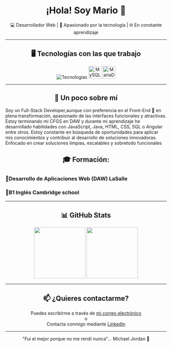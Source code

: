 <h1 align="center">¡Hola! Soy Mario 👋</h1>
<p align="center">💻 Desarrollador Web | 🧠 Apasionado por la tecnología | 🌐 En constante aprendizaje</p>

---

  <h2 align="center">🖥️ Tecnologías con las que trabajo</h2>

<div align="center">
  <img src="https://skillicons.dev/icons?i=html,css,js,ts,angular,nodejs,mongodb,php,laravel,git" alt="Tecnologías" />
  <img src="https://cdn.jsdelivr.net/gh/devicons/devicon/icons/mysql/mysql-original.svg" width="40" alt="MySQL" />
  <img src="https://cdn.jsdelivr.net/gh/devicons/devicon/icons/mariadb/mariadb-original.svg" width="40" alt="MariaDB" />
</div>

---

<h2 align="center">🚀 Un poco sobre mí </h2>
Soy un Full-Stack Developer,aunque con preferencia en el Front-End 🌟 en plena transformación, apasionado de las interfaces funcionales y atractivas. Estoy terminando mi CFGS en DAW y durante mi aprendizaje he desarrollado habilidades con JavaScript, Java, HTML, CSS, SQL o Angular entre otros. 
Estoy constante en búsqueda de oportunidades para aplicar mis conocimientos y contribuir al desarrollo de soluciones innovadoras.
Enfocado en crear soluciones limpias, escalables y sobretodo funcionales

<h2 align="center">🎓 Formación:<h2>
       <h3>🔹Desarrollo de Aplicaciones Web (DAW) LaSalle</h3>
       <h3>🔹B1  Inglés Cambridge school</h3>


---

<h2 align="center">📊 GitHub Stats</h2>

<div align="center">
  <img src="https://github-readme-stats.vercel.app/api?username=mariogarcia&show_icons=true&theme=default" height="160"/>
  <img src="https://github-readme-stats.vercel.app/api/top-langs/?username=mariogarcia&layout=compact&theme=default" height="160"/>
</div>

---

<h2 align="center">📫 ¿Quieres contactarme? </h2>

<p align="center">
  Puedes escribirme a través de <a href="mailto:mariogn1987@gmail.com"> mi correo electrónico</a><br>
  o<br>
  Contacta conmigo mediante <a href="https://www.linkedin.com/in/mariogndev/" tarjet="_blank">LinkedIn</a>
</p>

---

<p align="center">"Fui el mejor porque no me rendí nunca"... Michael Jordan 💪</p>
